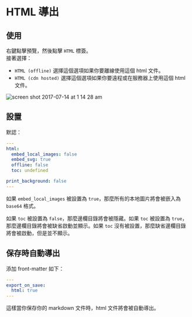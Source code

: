 # HTML 導出  

## 使用
右鍵點擊預覽，然後點擊 `HTML` 標簽。  
接著選擇：

* `HTML (offline)`
選擇這個選項如果你要離線使用這個 html 文件。  
* `HTML (cdn hosted)`
選擇這個選項如果你要遠程或在服務器上使用這個 html 文件。

![screen shot 2017-07-14 at 1 14 28 am](https://user-images.githubusercontent.com/1908863/28200455-d5a12d60-6831-11e7-8572-91d3845ce8cf.png)

## 設置  
默認：
```yaml
---
html:
  embed_local_images: false
  embed_svg: true
  offline: false
  toc: undefined

print_background: false
---
```

如果 `embed_local_images` 被設置為 `true`，那麼所有的本地圖片將會被嵌入為 `base64` 格式。

如果 `toc` 被設置為 `false`，那麼邊欄目錄將會被隱藏。如果 `toc` 被設置為 `true`，那麼邊欄目錄將會被缺省啟動並顯示。如果 `toc` 沒有被設置，那麼缺省邊欄目錄將會被啟動，但是並不顯示。

## 保存時自動導出  
添加 front-matter 如下：
```yaml
---
export_on_save:
  html: true
---
```
這樣當你保存你的 markdown 文件時，html 文件將會被自動導出。

